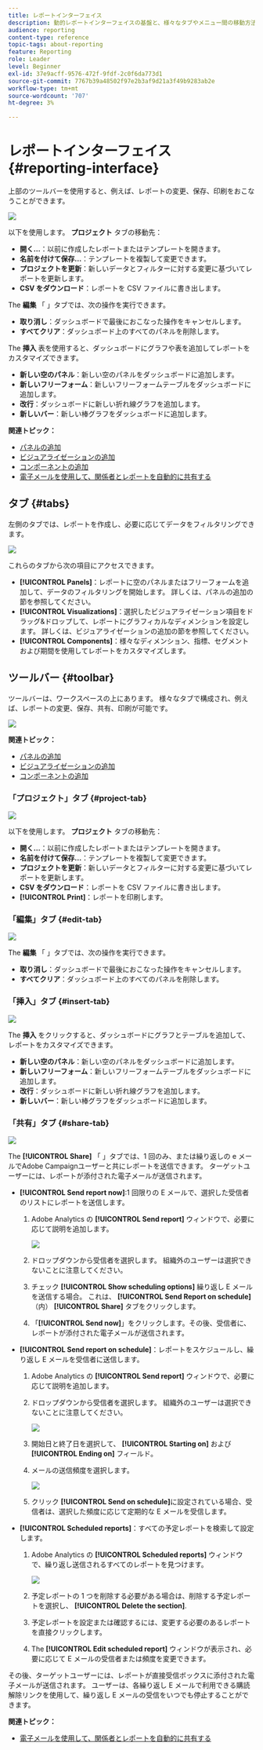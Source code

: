 ```yaml
---
title: レポートインターフェイス
description: 動的レポートインターフェイスの基盤と、様々なタブやメニュー間の移動方法について説明します。
audience: reporting
content-type: reference
topic-tags: about-reporting
feature: Reporting
role: Leader
level: Beginner
exl-id: 37e9acff-9576-472f-9fdf-2c0f6da773d1
source-git-commit: 7767b39a48502f97e2b3af9d21a3f49b9283ab2e
workflow-type: tm+mt
source-wordcount: '707'
ht-degree: 3%

---
```


# レポートインターフェイス{#reporting-interface}

上部のツールバーを使用すると、例えば、レポートの変更、保存、印刷をおこなうことができます。

![](assets/dynamic_report_toolbar.png)

以下を使用します。 **プロジェクト** タブの移動先：

* **開く…**：以前に作成したレポートまたはテンプレートを開きます。
* **名前を付けて保存…**：テンプレートを複製して変更できます。
* **プロジェクトを更新**：新しいデータとフィルターに対する変更に基づいてレポートを更新します。
* **CSV をダウンロード**：レポートを CSV ファイルに書き出します。

The **編集** 「 」タブでは、次の操作を実行できます。

* **取り消し**：ダッシュボードで最後におこなった操作をキャンセルします。
* **すべてクリア**：ダッシュボード上のすべてのパネルを削除します。

The **挿入** 表を使用すると、ダッシュボードにグラフや表を追加してレポートをカスタマイズできます。

* **新しい空のパネル**：新しい空のパネルをダッシュボードに追加します。
* **新しいフリーフォーム**：新しいフリーフォームテーブルをダッシュボードに追加します。
* **改行**：ダッシュボードに新しい折れ線グラフを追加します。
* **新しいバー**：新しい棒グラフをダッシュボードに追加します。

**関連トピック：**

* [パネルの追加](../../reporting/using/adding-panels.md)
* [ビジュアライゼーションの追加](../../reporting/using/adding-visualizations.md)
* [コンポーネントの追加](../../reporting/using/adding-components.md)
* [電子メールを使用して、関係者とレポートを自動的に共有する](https://helpx.adobe.com/campaign/kb/simplify-campaign-management.html#Reportandshareinsightswithallstakeholders)

## タブ {#tabs}

左側のタブでは、レポートを作成し、必要に応じてデータをフィルタリングできます。

![](assets/dynamic_report_interface.png)

これらのタブから次の項目にアクセスできます。

* **[!UICONTROL Panels]**：レポートに空のパネルまたはフリーフォームを追加して、データのフィルタリングを開始します。 詳しくは、パネルの追加の節を参照してください。
* **[!UICONTROL Visualizations]**：選択したビジュアライゼーション項目をドラッグ&amp;ドロップして、レポートにグラフィカルなディメンションを設定します。 詳しくは、ビジュアライゼーションの追加の節を参照してください。
* **[!UICONTROL Components]**：様々なディメンション、指標、セグメントおよび期間を使用してレポートをカスタマイズします。

## ツールバー {#toolbar}

ツールバーは、ワークスペースの上にあります。 様々なタブで構成され、例えば、レポートの変更、保存、共有、印刷が可能です。

![](assets/dynamic_report_toolbar.png)

**関連トピック：**

* [パネルの追加](../../reporting/using/adding-panels.md)
* [ビジュアライゼーションの追加](../../reporting/using/adding-visualizations.md)
* [コンポーネントの追加](../../reporting/using/adding-components.md)

### 「プロジェクト」タブ {#project-tab}

![](assets/tab_project.png)

以下を使用します。 **プロジェクト** タブの移動先：

* **開く…**：以前に作成したレポートまたはテンプレートを開きます。
* **名前を付けて保存…**：テンプレートを複製して変更できます。
* **プロジェクトを更新**：新しいデータとフィルターに対する変更に基づいてレポートを更新します。
* **CSV をダウンロード**：レポートを CSV ファイルに書き出します。
* **[!UICONTROL Print]**：レポートを印刷します。

### 「編集」タブ {#edit-tab}

![](assets/tab_edit.png)

The **編集** 「 」タブでは、次の操作を実行できます。

* **取り消し**：ダッシュボードで最後におこなった操作をキャンセルします。
* **すべてクリア**：ダッシュボード上のすべてのパネルを削除します。

### 「挿入」タブ {#insert-tab}

![](assets/tab_insert.png)

The **挿入** をクリックすると、ダッシュボードにグラフとテーブルを追加して、レポートをカスタマイズできます。

* **新しい空のパネル**：新しい空のパネルをダッシュボードに追加します。
* **新しいフリーフォーム**：新しいフリーフォームテーブルをダッシュボードに追加します。
* **改行**：ダッシュボードに新しい折れ線グラフを追加します。
* **新しいバー**：新しい棒グラフをダッシュボードに追加します。

### 「共有」タブ {#share-tab}

![](assets/tab_share_1.png)

The **[!UICONTROL Share]** 「 」タブでは、1 回のみ、または繰り返しの e メールでAdobe Campaignユーザーと共にレポートを送信できます。 ターゲットユーザーには、レポートが添付された電子メールが送信されます。

* **[!UICONTROL Send report now]**:1 回限りの E メールで、選択した受信者のリストにレポートを送信します。

   1. Adobe Analytics の **[!UICONTROL Send report]** ウィンドウで、必要に応じて説明を追加します。

      ![](assets/tab_share_4.png)

   1. ドロップダウンから受信者を選択します。 組織外のユーザーは選択できないことに注意してください。
   1. チェック **[!UICONTROL Show scheduling options]** 繰り返し E メールを送信する場合。 これは、 **[!UICONTROL Send Report on schedule]** （内） **[!UICONTROL Share]** タブをクリックします。
   1. 「**[!UICONTROL Send now]**」をクリックします。その後、受信者に、レポートが添付された電子メールが送信されます。

* **[!UICONTROL Send report on schedule]**：レポートをスケジュールし、繰り返し E メールを受信者に送信します。

   1. Adobe Analytics の **[!UICONTROL Send report]** ウィンドウで、必要に応じて説明を追加します。
   1. ドロップダウンから受信者を選択します。 組織外のユーザーは選択できないことに注意してください。

      ![](assets/tab_share_5.png)

   1. 開始日と終了日を選択して、 **[!UICONTROL Starting on]** および **[!UICONTROL Ending on]** フィールド。
   1. メールの送信頻度を選択します。

      ![](assets/tab_share_2.png)

   1. クリック **[!UICONTROL Send on schedule]**&#x200B;に設定されている場合、受信者は、選択した頻度に応じて定期的な E メールを受信します。

* **[!UICONTROL Scheduled reports]**：すべての予定レポートを検索して設定します。

   1. Adobe Analytics の **[!UICONTROL Scheduled reports]** ウィンドウで、繰り返し送信されるすべてのレポートを見つけます。

      ![](assets/tab_share_3.png)

   1. 予定レポートの 1 つを削除する必要がある場合は、削除する予定レポートを選択し、 **[!UICONTROL Delete the section]**.
   1. 予定レポートを設定または確認するには、変更する必要のあるレポートを直接クリックします。
   1. The **[!UICONTROL Edit scheduled report]** ウィンドウが表示され、必要に応じて E メールの受信者または頻度を変更できます。

その後、ターゲットユーザーには、レポートが直接受信ボックスに添付された電子メールが送信されます。 ユーザーは、各繰り返し E メールで利用できる購読解除リンクを使用して、繰り返し E メールの受信をいつでも停止することができます。

**関連トピック：**

* [電子メールを使用して、関係者とレポートを自動的に共有する](https://helpx.adobe.com/campaign/kb/simplify-campaign-management.html#Reportandshareinsightswithallstakeholders)
